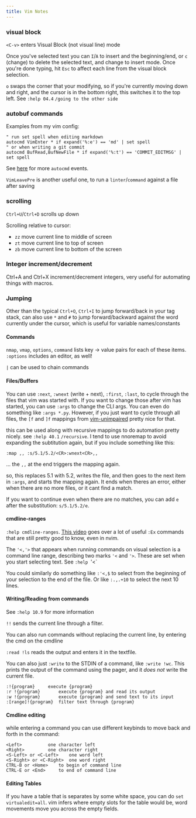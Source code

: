 ```yaml
---
title: Vim Notes
---
```


### visual block

`<C-v>` enters Visual Block (not visual line) mode

Once you've selected text you can `I`/`A` to insert and the beginning/end, or `c` (change) to delete the selected text, and change to insert mode. Once you're done typing, hit `Esc` to affect each line from the visual block selection.

`o` swaps the corner that your modifying, so if you're currently moving down and right, and the cursor is in the bottom right, this switches it to the top left. See `:help 04.4` `/going to the other side`

### autobuf commands

Examples from my vim config:

```
" run set spell when editing markdown
autocmd VimEnter * if expand('%:e') == 'md' | set spell
" or when writing a git commit
autocmd BufRead,BufNewFile * if expand('%:t') == 'COMMIT_EDITMSG' | set spell
```

See [here](http://vimdoc.sourceforge.net/htmldoc/autocmd.html) for more `autocmd` events.

`VimLeavePre` is another useful one, to run a `linter`/`command` against a file after saving

### scrolling

`Ctrl+U`/`Ctrl+D` scrolls up down

Scrolling relative to cursor:

- `zz` move current line to middle of screen
- `zt` move current line to top of screen
- `zb` move current line to bottom of the screen

### Integer increment/decrement

Ctrl+A and Ctrl+X increment/decrement integers, very useful for automating things with macros.

### Jumping

Other than the typical `Ctrl+O`, `Ctrl+I` to jump forward/back in your tag stack, can also use `*` and `#` to jump forward/backward against the word currently under the cursor, which is useful for variable names/constants

#### Commands

`nmap`, `vmap`, `options`, `command` lists key -> value pairs for each of these items. `:options` includes an editor, as well!

`|` can be used to chain commands

#### Files/Buffers

You can use `:next`, `:wnext` (write + next), `:first`, `:last`, to cycle through the files that vim was started with. If you want to change those after vim has started, you can use `:args` to change the CLI args. You can even do something like `:args *.py`. However, if you just want to cycle through all files, the `[f` and `]f` mappings from [vim-unimpaired](http://github.com/tpope/vim-unimpaired) pretty nice for that.

this can be used along with recursive mappings to do automation pretty nicely. see `:help 40.1` `/recursive`. I tend to use nnoremap to avoid expanding the subtitution again, but if you include something like this:

```
:map ,, :s/5.1/5.2/<CR>:wnext<CR>,,
```

... the `,,` at the end triggers the mapping again.

so, this replaces 5.1 with 5.2, writes the file, and then goes to the next item in `:args`, and starts the mapping again. It ends when theres an error, either when there are no more files, or it cant find a match.

If you want to continue even when there are no matches, you can add `e` after the substitution: `s/5.1/5.2/e`.

#### cmdline-ranges

`:help cmdline-ranges`. [This video](https://www.youtube.com/watch?v=U9bsqulWgqc) goes over a lot of useful `:Ex` commands that are still pretty good to know, even in nvim.

The `'<,'>` that appears when running commands on visual selection is a command line range, describing two marks `'<` and `'>`. These are set when you start selecting text. See `:help `'<`

You could similarly do something like `:'<,$` to select from the beginning of your selection to the end of the file. Or like `:.,.+10` to select the next 10 lines.

#### Writing/Reading from commands

See `:help 10.9` for more information

`!!` sends the current line through a filter.

You can also run commands without replacing the current line, by entering the cmd on the cmdline

`:read !ls` reads the output and enters it in the textfile.

You can also just `:write` to the STDIN of a command, like `:write !wc`. This prints the output of the command using the pager, and it _does not_ write the current file.

```
:!{program}		execute {program}
:r !{program}		execute {program} and read its output
:w !{program}		execute {program} and send text to its input
:[range]!{program}	filter text through {program}
```

#### Cmdline editing

while entering a command you can use different keybinds to move back and forth in the command:

```
<Left>			one character left
<Right>			one character right
<S-Left> or <C-Left>	one word left
<S-Right> or <C-Right>	one word right
CTRL-B or <Home>	to begin of command line
CTRL-E or <End>		to end of command line
```

#### Editing Tables

If you have a table that is separates by some white space, you can do `set virtualedit=all`. vim infers where empty slots for the table would be, word movements move you across the empty fields.
